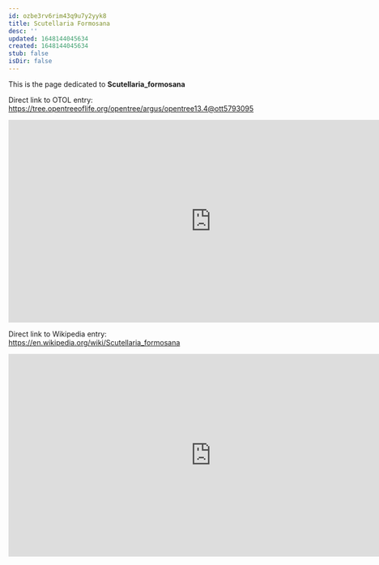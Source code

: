```yaml
---
id: ozbe3rv6rim43q9u7y2yyk8
title: Scutellaria Formosana
desc: ''
updated: 1648144045634
created: 1648144045634
stub: false
isDir: false
---
```

This is the page dedicated to **Scutellaria_formosana**


Direct link to OTOL entry: https://tree.opentreeoflife.org/opentree/argus/opentree13.4@ott5793095



<html>
    <body>
    <iframe src="https://tree.opentreeoflife.org/opentree/argus/opentree13.4@ott5793095"
    width="800" height="400" frameborder="0" allowfullscreen> </iframe>
    </body>
</html>
    


Direct link to Wikipedia entry: https://en.wikipedia.org/wiki/Scutellaria_formosana



<html>
    <body>
    <iframe src="https://en.wikipedia.org/wiki/Scutellaria_formosana"
    width="800" height="400" frameborder="0" allowfullscreen> </iframe>
    </body>
</html>
    
